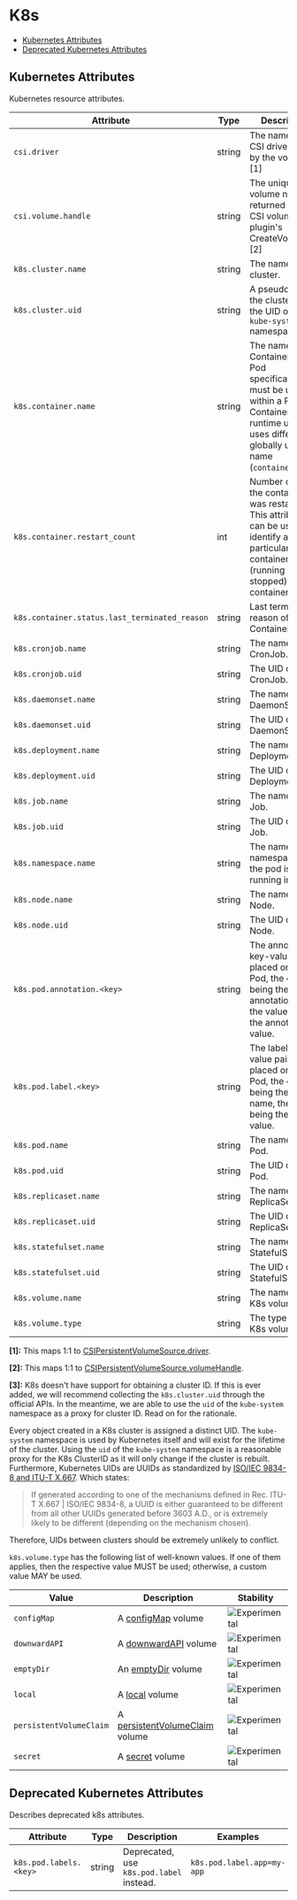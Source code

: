 <!--- Hugo front matter used to generate the website version of this page:
--->

<!-- NOTE: THIS FILE IS AUTOGENERATED. DO NOT EDIT BY HAND. -->
<!-- see templates/registry/markdown/attribute_namespace.md.j2 -->

# K8s

- [Kubernetes Attributes](#kubernetes-attributes)
- [Deprecated Kubernetes Attributes](#deprecated-kubernetes-attributes)

## Kubernetes Attributes

Kubernetes resource attributes.

| Attribute                                     | Type   | Description                                                                                                                                                      | Examples                                                                                                                                  | Stability                                                        |
| --------------------------------------------- | ------ | ---------------------------------------------------------------------------------------------------------------------------------------------------------------- | ----------------------------------------------------------------------------------------------------------------------------------------- | ---------------------------------------------------------------- |
| `csi.driver`                                  | string | The name of the CSI driver used by the volume. [1]                                                                                                               | `pd.csi.storage.gke.io`                                                                                                                   | ![Experimental](https://img.shields.io/badge/-experimental-blue) |
| `csi.volume.handle`                           | string | The unique volume name returned by the CSI volume plugin's CreateVolume. [2]                                                                                     | `projects/my-gcp-project/zones/my-gcp-zone/disks/my-gcp-disk`                                                                             | ![Experimental](https://img.shields.io/badge/-experimental-blue) |
| `k8s.cluster.name`                            | string | The name of the cluster.                                                                                                                                         | `opentelemetry-cluster`                                                                                                                   | ![Experimental](https://img.shields.io/badge/-experimental-blue) |
| `k8s.cluster.uid`                             | string | A pseudo-ID for the cluster, set to the UID of the `kube-system` namespace. [3]                                                                                  | `218fc5a9-a5f1-4b54-aa05-46717d0ab26d`                                                                                                    | ![Experimental](https://img.shields.io/badge/-experimental-blue) |
| `k8s.container.name`                          | string | The name of the Container from Pod specification, must be unique within a Pod. Container runtime usually uses different globally unique name (`container.name`). | `redis`                                                                                                                                   | ![Experimental](https://img.shields.io/badge/-experimental-blue) |
| `k8s.container.restart_count`                 | int    | Number of times the container was restarted. This attribute can be used to identify a particular container (running or stopped) within a container spec.         |                                                                                                                                           | ![Experimental](https://img.shields.io/badge/-experimental-blue) |
| `k8s.container.status.last_terminated_reason` | string | Last terminated reason of the Container.                                                                                                                         | `Evicted`; `Error`                                                                                                                        | ![Experimental](https://img.shields.io/badge/-experimental-blue) |
| `k8s.cronjob.name`                            | string | The name of the CronJob.                                                                                                                                         | `opentelemetry`                                                                                                                           | ![Experimental](https://img.shields.io/badge/-experimental-blue) |
| `k8s.cronjob.uid`                             | string | The UID of the CronJob.                                                                                                                                          | `275ecb36-5aa8-4c2a-9c47-d8bb681b9aff`                                                                                                    | ![Experimental](https://img.shields.io/badge/-experimental-blue) |
| `k8s.daemonset.name`                          | string | The name of the DaemonSet.                                                                                                                                       | `opentelemetry`                                                                                                                           | ![Experimental](https://img.shields.io/badge/-experimental-blue) |
| `k8s.daemonset.uid`                           | string | The UID of the DaemonSet.                                                                                                                                        | `275ecb36-5aa8-4c2a-9c47-d8bb681b9aff`                                                                                                    | ![Experimental](https://img.shields.io/badge/-experimental-blue) |
| `k8s.deployment.name`                         | string | The name of the Deployment.                                                                                                                                      | `opentelemetry`                                                                                                                           | ![Experimental](https://img.shields.io/badge/-experimental-blue) |
| `k8s.deployment.uid`                          | string | The UID of the Deployment.                                                                                                                                       | `275ecb36-5aa8-4c2a-9c47-d8bb681b9aff`                                                                                                    | ![Experimental](https://img.shields.io/badge/-experimental-blue) |
| `k8s.job.name`                                | string | The name of the Job.                                                                                                                                             | `opentelemetry`                                                                                                                           | ![Experimental](https://img.shields.io/badge/-experimental-blue) |
| `k8s.job.uid`                                 | string | The UID of the Job.                                                                                                                                              | `275ecb36-5aa8-4c2a-9c47-d8bb681b9aff`                                                                                                    | ![Experimental](https://img.shields.io/badge/-experimental-blue) |
| `k8s.namespace.name`                          | string | The name of the namespace that the pod is running in.                                                                                                            | `default`                                                                                                                                 | ![Experimental](https://img.shields.io/badge/-experimental-blue) |
| `k8s.node.name`                               | string | The name of the Node.                                                                                                                                            | `node-1`                                                                                                                                  | ![Experimental](https://img.shields.io/badge/-experimental-blue) |
| `k8s.node.uid`                                | string | The UID of the Node.                                                                                                                                             | `1eb3a0c6-0477-4080-a9cb-0cb7db65c6a2`                                                                                                    | ![Experimental](https://img.shields.io/badge/-experimental-blue) |
| `k8s.pod.annotation.<key>`                    | string | The annotation key-value pairs placed on the Pod, the `<key>` being the annotation name, the value being the annotation value.                                   | `k8s.pod.annotation.kubernetes.io/enforce-mountable-secrets=true`; `k8s.pod.annotation.mycompany.io/arch=x64`; `k8s.pod.annotation.data=` | ![Experimental](https://img.shields.io/badge/-experimental-blue) |
| `k8s.pod.label.<key>`                         | string | The label key-value pairs placed on the Pod, the `<key>` being the label name, the value being the label value.                                                  | `k8s.pod.label.app=my-app`; `k8s.pod.label.mycompany.io/arch=x64`; `k8s.pod.label.data=`                                                  | ![Experimental](https://img.shields.io/badge/-experimental-blue) |
| `k8s.pod.name`                                | string | The name of the Pod.                                                                                                                                             | `opentelemetry-pod-autoconf`                                                                                                              | ![Experimental](https://img.shields.io/badge/-experimental-blue) |
| `k8s.pod.uid`                                 | string | The UID of the Pod.                                                                                                                                              | `275ecb36-5aa8-4c2a-9c47-d8bb681b9aff`                                                                                                    | ![Experimental](https://img.shields.io/badge/-experimental-blue) |
| `k8s.replicaset.name`                         | string | The name of the ReplicaSet.                                                                                                                                      | `opentelemetry`                                                                                                                           | ![Experimental](https://img.shields.io/badge/-experimental-blue) |
| `k8s.replicaset.uid`                          | string | The UID of the ReplicaSet.                                                                                                                                       | `275ecb36-5aa8-4c2a-9c47-d8bb681b9aff`                                                                                                    | ![Experimental](https://img.shields.io/badge/-experimental-blue) |
| `k8s.statefulset.name`                        | string | The name of the StatefulSet.                                                                                                                                     | `opentelemetry`                                                                                                                           | ![Experimental](https://img.shields.io/badge/-experimental-blue) |
| `k8s.statefulset.uid`                         | string | The UID of the StatefulSet.                                                                                                                                      | `275ecb36-5aa8-4c2a-9c47-d8bb681b9aff`                                                                                                    | ![Experimental](https://img.shields.io/badge/-experimental-blue) |
| `k8s.volume.name`                             | string | The name of the K8s volume.                                                                                                                                      | `volume0`                                                                                                                                 | ![Experimental](https://img.shields.io/badge/-experimental-blue) |
| `k8s.volume.type`                             | string | The type of the K8s volume.                                                                                                                                      | `emptyDir`; `persistentVolumeClaim`                                                                                                       | ![Experimental](https://img.shields.io/badge/-experimental-blue) |

**[1]:** This maps 1:1 to [CSIPersistentVolumeSource.driver](https://kubernetes.io/docs/reference/generated/kubernetes-api/v1.30/#csipersistentvolumesource-v1-core).

**[2]:** This maps 1:1 to [CSIPersistentVolumeSource.volumeHandle](https://kubernetes.io/docs/reference/generated/kubernetes-api/v1.30/#csipersistentvolumesource-v1-core).

**[3]:** K8s doesn't have support for obtaining a cluster ID. If this is ever
added, we will recommend collecting the `k8s.cluster.uid` through the
official APIs. In the meantime, we are able to use the `uid` of the
`kube-system` namespace as a proxy for cluster ID. Read on for the
rationale.

Every object created in a K8s cluster is assigned a distinct UID. The
`kube-system` namespace is used by Kubernetes itself and will exist
for the lifetime of the cluster. Using the `uid` of the `kube-system`
namespace is a reasonable proxy for the K8s ClusterID as it will only
change if the cluster is rebuilt. Furthermore, Kubernetes UIDs are
UUIDs as standardized by
[ISO/IEC 9834-8 and ITU-T X.667](https://www.itu.int/ITU-T/studygroups/com17/oid.html).
Which states:

> If generated according to one of the mechanisms defined in Rec.
> ITU-T X.667 | ISO/IEC 9834-8, a UUID is either guaranteed to be
> different from all other UUIDs generated before 3603 A.D., or is
> extremely likely to be different (depending on the mechanism chosen).

Therefore, UIDs between clusters should be extremely unlikely to
conflict.

`k8s.volume.type` has the following list of well-known values. If one of them applies, then the respective value MUST be used; otherwise, a custom value MAY be used.

| Value                   | Description                                                                                                             | Stability                                                        |
| ----------------------- | ----------------------------------------------------------------------------------------------------------------------- | ---------------------------------------------------------------- |
| `configMap`             | A [configMap](https://v1-29.docs.kubernetes.io/docs/concepts/storage/volumes/#configmap) volume                         | ![Experimental](https://img.shields.io/badge/-experimental-blue) |
| `downwardAPI`           | A [downwardAPI](https://v1-29.docs.kubernetes.io/docs/concepts/storage/volumes/#downwardapi) volume                     | ![Experimental](https://img.shields.io/badge/-experimental-blue) |
| `emptyDir`              | An [emptyDir](https://v1-29.docs.kubernetes.io/docs/concepts/storage/volumes/#emptydir) volume                          | ![Experimental](https://img.shields.io/badge/-experimental-blue) |
| `local`                 | A [local](https://v1-29.docs.kubernetes.io/docs/concepts/storage/volumes/#local) volume                                 | ![Experimental](https://img.shields.io/badge/-experimental-blue) |
| `persistentVolumeClaim` | A [persistentVolumeClaim](https://v1-29.docs.kubernetes.io/docs/concepts/storage/volumes/#persistentvolumeclaim) volume | ![Experimental](https://img.shields.io/badge/-experimental-blue) |
| `secret`                | A [secret](https://v1-29.docs.kubernetes.io/docs/concepts/storage/volumes/#secret) volume                               | ![Experimental](https://img.shields.io/badge/-experimental-blue) |

## Deprecated Kubernetes Attributes

Describes deprecated k8s attributes.

| Attribute              | Type   | Description                              | Examples                   | Stability                                                                                   |
| ---------------------- | ------ | ---------------------------------------- | -------------------------- | ------------------------------------------------------------------------------------------- |
| `k8s.pod.labels.<key>` | string | Deprecated, use `k8s.pod.label` instead. | `k8s.pod.label.app=my-app` | ![Deprecated](https://img.shields.io/badge/-deprecated-red)<br>Replaced by `k8s.pod.label`. |
